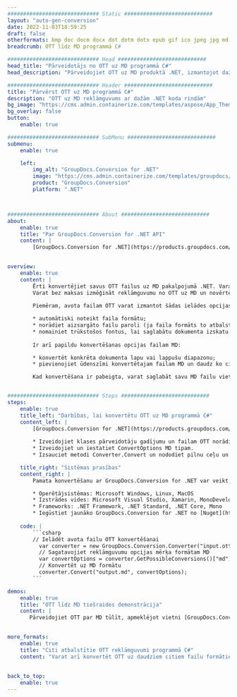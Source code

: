 ```yaml
---
############################# Static ############################
layout: "auto-gen-conversion"
date: 2022-11-03T18:59:25
draft: false
otherformats: bmp doc docm docx dot dotm dotx epub gif ico jpeg jpg md odt ott pdf png psd rtf tex tif tiff txt xps
breadcrumb: OTT līdz MD programmā C#

############################# Head ############################
head_title: "Pārveidotājs no OTT uz MD programmā C#"
head_description: "Pārveidojiet OTT uz MD produktā .NET, izmantojot dažas koda rindiņas. Izmantojiet GroupDocs dokumentu konvertēšanas API, lai konvertētu vairāk nekā 160 failu formātus."

############################# Header ############################
title: "Pārvērst OTT uz MD programmā C#"
description: "OTT uz MD reklāmguvums ar dažām .NET koda rindām"
bg_image: "https://cms.admin.containerize.com/templates/aspose/App_Themes/V3/images/bg/header1.png"
bg_overlay: false
button:
    enable: true

############################# SubMenu ############################
submenu:
    enable: true

    left:
        img_alt: "GroupDocs.Conversion for .NET"
        image: "https://cms.admin.containerize.com/templates/groupdocs/images/product-logos/90x90-noborder/groupdocs-conversion-net.png"
        product: "GroupDocs.Conversion"
        platform: ".NET"



############################# About ############################
about:
    enable: true
    title: "Par GroupDocs.Conversion for .NET API"
    content: |
        [GroupDocs.Conversion for .NET](https://products.groupdocs.com/conversion/net/) var izmantot, lai konvertētu Microsoft Word, Excel, PowerPoint, PDF, Visio un citus formātus. GroupDocs.Conversion ir savrupa API, kas ir piemērota aizmugursistēmām un iekšējām sistēmām, kur nepieciešama augsta veiktspēja. Tas nav atkarīgs no programmatūras, piemēram, Microsoft vai Open Office.
    

overview:
    enable: true
    content: |
        Ērti konvertējiet savus OTT failus uz MD pakalpojumā .NET. Varat izmantot tikai dažas C# koda rindiņas jebkurā jūsu izvēlētā platformā, piemēram, Windows, Linux, macOS.
        Varat bez maksas izmēģināt reklāmguvumu no OTT uz MD un novērtēt reklāmguvumu rezultātu kvalitāti. Papildus vienkāršiem failu konvertēšanas scenārijiem varat izmēģināt papildu opcijas avota faila OTT ielādei un izvades MD rezultāta saglabāšanai. 
        
        Piemēram, avota failam OTT varat izmantot šādas ielādes opcijas:

        * automātiski noteikt faila formātu;
        * norādiet aizsargāto failu paroli (ja faila formāts to atbalsta);
        * nomainiet trūkstošos fontus, lai saglabātu dokumenta izskatu.
        
        Ir arī papildu konvertēšanas opcijas failam MD:

        * konvertēt konkrēta dokumenta lapu vai lappušu diapazonu;
        * pievienojiet ūdenszīmi konvertētajam failam MD un daudz ko citu.

        Kad konvertēšana ir pabeigta, varat saglabāt savu MD failu vietējā faila ceļā vai jebkurā trešās puses krātuvē, piemēram, FTP, Amazon S3, Google diskā, Dropbox utt. Lūdzu, ņemiet vērā — lai konvertētu OTT uz {{ TO}} nav nepieciešama papildu programmatūra, piemēram, MS Office, Open Office, Adobe Acrobat Reader utt.


############################# Steps ############################
steps:
    enable: true
    title_left: "Darbības, lai konvertētu OTT uz MD programmā C#"
    content_left: |
        [GroupDocs.Conversion for .NET](https://products.groupdocs.com/conversion/net/) ļauj izstrādātājiem viegli konvertēt OTT failu uz MD, izmantojot dažas koda rindiņas.
        
        * Izveidojiet klases pārveidotāju gadījumu un failam OTT norādiet pilnu ceļu
        * Izveidojiet un iestatiet ConvertOptions MD tipam.
        * Izsauciet metodi Converter.Convert un nododiet pilnu ceļu un formātu (MD) kā parametru

    title_right: "Sistēmas prasības"
    content_right: |
        Pamata konvertēšanu ar GroupDocs.Conversion for .NET var veikt, veicot tikai dažas vienkāršas darbības. Mūsu API tiek atbalstītas visās lielākajās platformās un operētājsistēmās. Pirms tālāk norādītā koda izpildes pārliecinieties, vai jūsu sistēmā ir instalēti tālāk norādītie priekšnosacījumi.

        * Operētājsistēmas: Microsoft Windows, Linux, MacOS
        * Izstrādes vides: Microsoft Visual Studio, Xamarin, MonoDevelop
        * Frameworks: .NET Framework, .NET Standard, .NET Core, Mono
        * Iegūstiet jaunāko GroupDocs.Conversion for .NET no [Nuget](https://www.nuget.org/packages/groupdocs.conversion)
         
    code: |
        ```csharp    
        // Ielādēt avota failu OTT konvertēšanai
          var converter = new GroupDocs.Conversion.Converter("input.ott");
          // Sagatavojiet reklāmguvumu opcijas mērķa formātam MD
          var convertOptions = converter.GetPossibleConversions()["md"].ConvertOptions;
          // Konvertēt uz MD formātu
          converter.Convert("output.md", convertOptions);
        ```

demos:
    enable: true
    title: "OTT līdz MD tiešraides demonstrācija"
    content: |
       Pārveidojiet OTT par MD tūlīt, apmeklējot vietni [GroupDocs.Conversion](https://products.groupdocs.app/conversion/family). Tiešsaistes demonstrācijai ir šādas priekšrocības
          

more_formats:
    enable: true
    title: "Citi atbalstītie OTT reklāmguvumi programmā C#"
    content: "Varat arī konvertēt OTT uz daudziem citiem failu formātiem. Lūdzu, skatiet sarakstu zemāk."
       
       
back_to_top:
    enable: true
---
```

